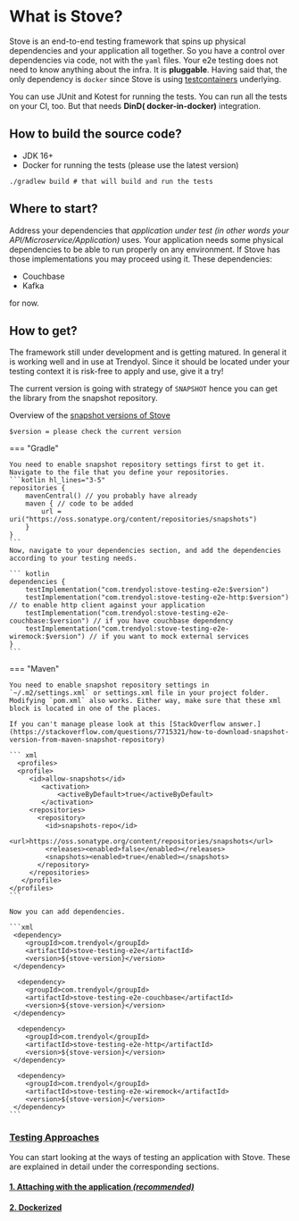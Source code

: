 # What is Stove?

Stove is an end-to-end testing framework that spins up physical dependencies and your application all together. So you
have a control over
dependencies via code, not with the `yaml` files. Your e2e testing does not need to know anything about the infra. It is
**pluggable**.
Having said that, the only dependency is `docker` since Stove is
using [testcontainers](https://github.com/testcontainers/testcontainers-java) underlying.

You can use JUnit and Kotest for running the tests. You can run all the tests on your CI, too. But that needs **DinD(
docker-in-docker)** integration.

## How to build the source code?

- JDK 16+
- Docker for running the tests (please use the latest version)

```shell
./gradlew build # that will build and run the tests
```

## Where to start?

Address your dependencies that _application under test (in other words your API/Microservice/Application)_  uses. Your
application needs some physical dependencies
to be able to run properly on any environment. If Stove has those implementations you may proceed using it. These
dependencies:

- Couchbase
- Kafka

for now.

## How to get?

The framework still under development and is getting matured. In general it is working well and in use at Trendyol.
Since it should be located under your testing context it is risk-free to apply and use, give it a try!

The current version is going with strategy of `SNAPSHOT` hence you can get the library from the snapshot repository.

Overview of the [snapshot versions of Stove](https://oss.sonatype.org/#nexus-search;gav~com.trendyol~stove-*~~~)

`$version = please check the current version`

=== "Gradle"

    You need to enable snapshot repository settings first to get it. Navigate to the file that you define your repositories.
    ```kotlin hl_lines="3-5"
    repositories {
        mavenCentral() // you probably have already
        maven { // code to be added
            url = uri("https://oss.sonatype.org/content/repositories/snapshots")
        }
    }
    ```
    Now, navigate to your dependencies section, and add the dependencies according to your testing needs.

    ``` kotlin
    dependencies {
        testImplementation("com.trendyol:stove-testing-e2e:$version")
        testImplementation("com.trendyol:stove-testing-e2e-http:$version") // to enable http client against your application
        testImplementation("com.trendyol:stove-testing-e2e-couchbase:$version") // if you have couchbase dependency
        testImplementation("com.trendyol:stove-testing-e2e-wiremock:$version") // if you want to mock external services
    }
    ```

=== "Maven"
    
    You need to enable snapshot repository settings in `~/.m2/settings.xml` or settings.xml file in your project folder.
    Modifying `pom.xml` also works. Either way, make sure that these xml block is located in one of the places.

    If you can't manage please look at this [StackOverflow answer.](https://stackoverflow.com/questions/7715321/how-to-download-snapshot-version-from-maven-snapshot-repository)

    ``` xml
      <profiles>
      <profile>
         <id>allow-snapshots</id>
            <activation>
                <activeByDefault>true</activeByDefault>
            </activation>
         <repositories>
           <repository>
             <id>snapshots-repo</id>
             <url>https://oss.sonatype.org/content/repositories/snapshots</url>
             <releases><enabled>false</enabled></releases>
             <snapshots><enabled>true</enabled></snapshots>
           </repository>
         </repositories>
       </profile>
    </profiles>
    ```
    
    Now you can add dependencies.

    ```xml
     <dependency>
        <groupId>com.trendyol</groupId>
        <artifactId>stove-testing-e2e</artifactId>
        <version>${stove-version}</version>
     </dependency>

      <dependency>
        <groupId>com.trendyol</groupId>
        <artifactId>stove-testing-e2e-couchbase</artifactId>
        <version>${stove-version}</version>
     </dependency> 

      <dependency>
        <groupId>com.trendyol</groupId>
        <artifactId>stove-testing-e2e-http</artifactId>
        <version>${stove-version}</version>
     </dependency> 

      <dependency>
        <groupId>com.trendyol</groupId>
        <artifactId>stove-testing-e2e-wiremock</artifactId>
        <version>${stove-version}</version>
     </dependency> 
    ```

### [Testing Approaches](./testing-approaches)

You can start looking at the ways of testing an application with Stove. These are explained in detail under the
corresponding sections.

#### [1. Attaching with the application _(recommended)_](testing-approaches/attaching-with-the-application)

#### [2. Dockerized](testing-approaches/dockerized)
